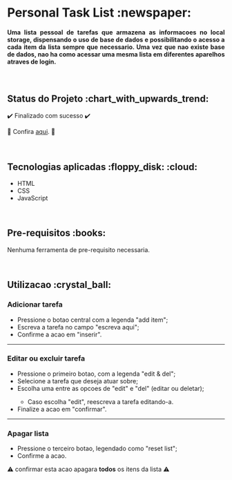 <h1>Personal Task List :newspaper: </h1>

<h4 align='justify'>Uma lista pessoal de tarefas que armazena as informacoes no local storage, dispensando o uso de base de dados e possibilitando o acesso a cada item da lista sempre que necessario. Uma vez que nao existe base de dados, nao ha como acessar uma mesma lista em diferentes aparelhos atraves de login.</h4>

<br>

<h2>Status do Projeto :chart_with_upwards_trend: </h2>

:heavy_check_mark: Finalizado com sucesso :heavy_check_mark:

:link: Confira [aqui](https://personaltasklist.vercel.app/). :link:

<br>

<h2>Tecnologias aplicadas :floppy_disk: :cloud: </h2>

<ul>
<li>HTML</li>
<li>CSS</li>
<li>JavaScript</li>
</ul>

<br>

<h2>Pre-requisitos :books: </h2>

Nenhuma ferramenta de pre-requisito necessaria.

<br>

<h2>Utilizacao :crystal_ball: </h2>

<h3>Adicionar tarefa</h3>

<ul>
<li>Pressione o botao central com a legenda "add item";</li>
<li>Escreva a tarefa no campo "escreva aqui";</li>
<li>Confirme a acao em "inserir".</li>
</ul>


---

<h3>Editar ou excluir tarefa</h3>

<ul>
<li>Pressione o primeiro botao, com a legenda "edit & del";</li>
<li>Selecione a tarefa que deseja atuar sobre;</li>
<li>Escolha uma entre as opcoes de "edit" e "del" (editar ou deletar);</li>
<ul>
<li>Caso escolha "edit", reescreva a tarefa editando-a.</li>
</ul>
<li>Finalize a acao em "confirmar".</li>
</ul>


---

<h3>Apagar lista</h3>

<ul>
<li>Pressione o terceiro botao, legendado como "reset list";</li>
<li>Confirme a acao.</li>
</ul>

:warning: confirmar esta acao apagara **todos** os itens da lista :warning: